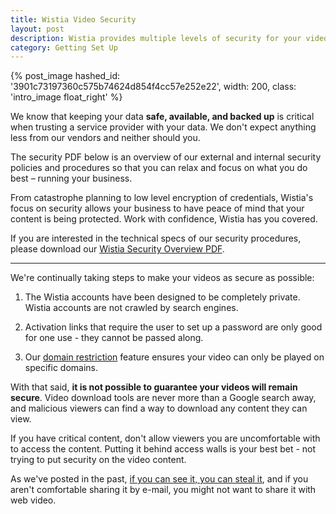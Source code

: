 ```yaml
---
title: Wistia Video Security
layout: post
description: Wistia provides multiple levels of security for your videos. Learn more here!
category: Getting Set Up
---
```


{% post_image hashed_id: '3901c73197360c575b74624d854f4cc57e252e22', width: 200, class: 'intro_image float_right' %}

We know that keeping your data **safe, available,
and backed up** is critical when trusting a service provider with your data. We don't
expect anything less from our vendors and neither should you.

The security PDF below is an overview of
our external and internal security policies and procedures so that you can relax and
focus on what you do best – running your business.

From catastrophe planning to low level encryption of credentials, Wistia's focus on security allows your business to have peace of mind that your content is being protected. Work with confidence, Wistia has you covered.

If you are interested in the technical specs of our security procedures, please download our [Wistia Security Overview PDF](http://wistia.com/documents/wistia_security.pdf).

---

We're continually taking steps to make your videos as secure as possible:

1. The Wistia accounts have been designed to be completely private. Wistia accounts are not crawled by search engines.

2. Activation links that require the user to set up a password are only good for one use - they cannot be passed along.

3. Our [domain restriction](/domain-restrictions) feature ensures your video can only be played on specific domains.

With that said, **it is not possible to guarantee your videos will remain secure**. Video download tools are never more than a Google search away, and malicious viewers can find a way to download any content they can view.

If you have critical content, don't allow viewers you are uncomfortable with to access the content. Putting it behind access walls is your best bet - not trying to put security on the video content.

As we've posted in the past, [if you can see it, you can steal it](http://wistia.com/blog/dirty-web-video-secret-if-you-can-see-it-you-can-steal-it), and if you aren't comfortable sharing it by e-mail, you might not want to share it with web video.



